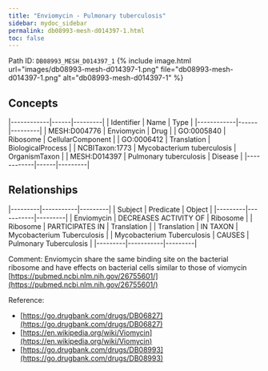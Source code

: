 ```yaml
---
title: "Enviomycin - Pulmonary tuberculosis"
sidebar: mydoc_sidebar
permalink: db08993-mesh-d014397-1.html
toc: false 
---
```



Path ID: `DB08993_MESH_D014397_1`
{% include image.html url="images/db08993-mesh-d014397-1.png" file="db08993-mesh-d014397-1.png" alt="db08993-mesh-d014397-1" %}

## Concepts

|------------|------|---------|
| Identifier | Name | Type    |
|------------|------|---------|
| MESH:D004776 | Enviomycin | Drug |
| GO:0005840 | Ribosome | CellularComponent |
| GO:0006412 | Translation | BiologicalProcess |
| NCBITaxon:1773 | Mycobacterium tuberculosis | OrganismTaxon |
| MESH:D014397 | Pulmonary tuberculosis | Disease |
|------------|------|---------|

## Relationships

|---------|-----------|---------|
| Subject | Predicate | Object  |
|---------|-----------|---------|
| Enviomycin | DECREASES ACTIVITY OF | Ribosome |
| Ribosome | PARTICIPATES IN | Translation |
| Translation | IN TAXON | Mycobacterium Tuberculosis |
| Mycobacterium Tuberculosis | CAUSES | Pulmonary Tuberculosis |
|---------|-----------|---------|

Comment: Enviomycin share the same binding site on the bacterial ribosome and have effects on bacterial cells similar to those of viomycin [https://pubmed.ncbi.nlm.nih.gov/26755601/](https://pubmed.ncbi.nlm.nih.gov/26755601/)

Reference: 
  - [https://go.drugbank.com/drugs/DB06827](https://go.drugbank.com/drugs/DB06827)
  - [https://en.wikipedia.org/wiki/Viomycin](https://en.wikipedia.org/wiki/Viomycin)
  - [https://go.drugbank.com/drugs/DB08993](https://go.drugbank.com/drugs/DB08993)
